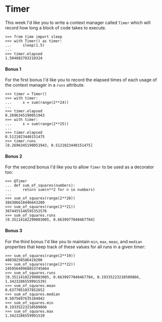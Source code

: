 # Timer

This week I'd like you to write a context manager called `Timer` which will record how long a block of code takes to execute.

    >>> from time import sleep
    >>> with Timer() as timer:
    ...     sleep(1.5)
    ...
    >>> timer.elapsed
    1.504882783210324

#### Bonus 1

For the first bonus I'd like you to record the elapsed times of each usage of the context manager in a `runs` attribute.

    >>> timer = Timer()
    >>> with timer:
    ...     x = sum(range(2**24))
    ...
    >>> timer.elapsed
    0.2696345190051943
    >>> with timer:
    ...     x = sum(range(2**25))
    ...
    >>> timer.elapsed
    0.5121023440151475
    >>> timer.runs
    [0.2696345190051943, 0.5121023440151475]

#### Bonus 2

For the second bonus I'd like you to allow `Timer` to be used as a decorator too:

    >>> @Timer
    ... def sum_of_squares(numbers):
    ...     return sum(n**2 for n in numbers)
    ...
    >>> sum_of_squares(range(2**20))
    384306618446643200
    >>> sum_of_squares(range(2**21))
    3074455146595352576
    >>> sum_of_squares.runs
    [0.35114182299003005, 0.6639977040467784]

#### Bonus 3

For the third bonus I'd like you to maintain `min`, `max`, `mean`, and `median` properties that keep track of these values for all runs in a given timer:

    >>> sum_of_squares(range(2**19))
    48038258586419200
    >>> sum_of_squares(range(2**22))
    24595649968853745664
    >>> sum_of_squares.runs
    [0.35114182299003005, 0.6639977040467784, 0.19335223210509866, 1.3423286559991539]
    >>> sum_of_squares.mean
    0.6377051037852652
    >>> sum_of_squares.median
    0.5075697635184042
    >>> sum_of_squares.min
    0.19335223210509866
    >>> sum_of_squares.max
    1.3423286559991539

